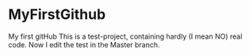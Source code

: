 # MyFirstGithub
My first gitHub
This is a test-project, containing hardly (I mean NO) real code.
Now I edit the test in the Master branch.
